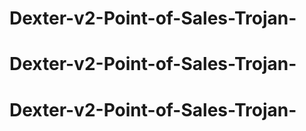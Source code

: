 # Dexter-v2-Point-of-Sales-Trojan-
# Dexter-v2-Point-of-Sales-Trojan-
# Dexter-v2-Point-of-Sales-Trojan-
